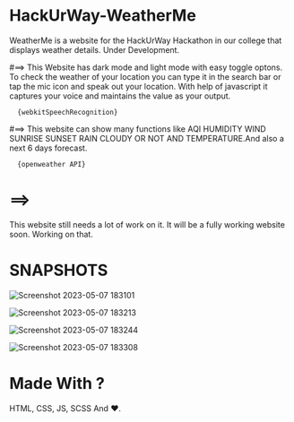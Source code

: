 # HackUrWay-WeatherMe
WeatherMe is a website for the HackUrWay Hackathon in our college that displays weather details. Under Development.

#==> 
This Website has dark mode and light mode with easy toggle optons. To check the weather of your location you can type it in the search bar or tap the mic icon and speak out your location. With help of javascript it captures your voice and maintains the value as your output.
      
      {webkitSpeechRecognition}

#==> 
This website can show many functions like AQI HUMIDITY WIND SUNRISE SUNSET RAIN CLOUDY OR NOT AND TEMPERATURE.And also a next 6 days forecast.
    
      {openweather API}

# ==> 
This website still needs a lot of work on it. It will be a fully working website soon. Working on that.

# SNAPSHOTS

![Screenshot 2023-05-07 183101](https://user-images.githubusercontent.com/121813676/236679633-fa890df4-f2b6-4f71-8e36-cd2f80760899.png)

![Screenshot 2023-05-07 183213](https://user-images.githubusercontent.com/121813676/236679648-1a2b032e-7aa6-4d4d-8d33-170086964b7c.png)

![Screenshot 2023-05-07 183244](https://user-images.githubusercontent.com/121813676/236679657-03471b5d-cc46-4a04-8148-10d6112aae8d.png)

![Screenshot 2023-05-07 183308](https://user-images.githubusercontent.com/121813676/236679665-b8159cdc-46dd-425c-95c3-3c47735b908f.png)

# Made With ?

HTML, CSS, JS, SCSS And ❤️.
